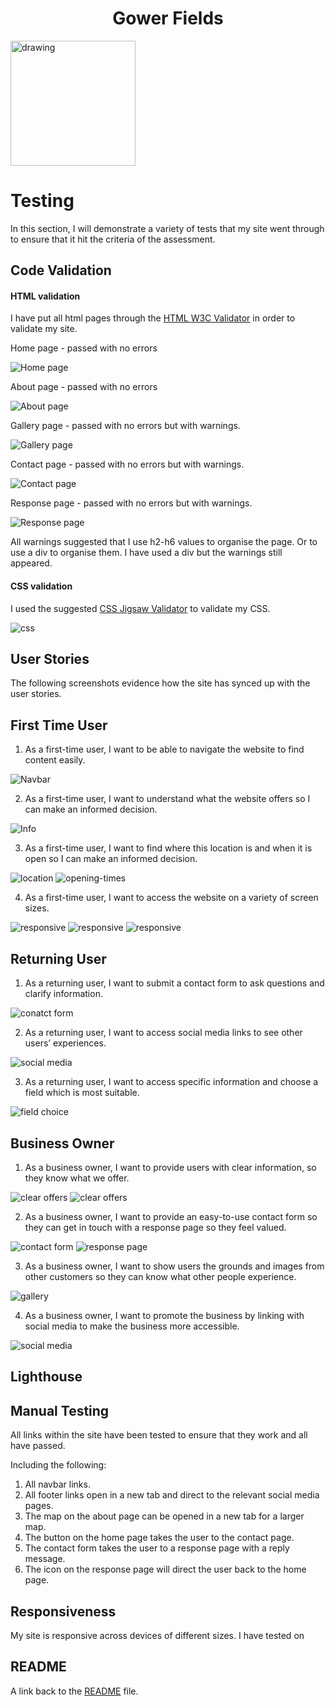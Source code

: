 <h1 align="center"> Gower Fields </h1>

<img src="documentation/gower-fields.png" alt="drawing" width="200"/>

# Testing

In this section, I will demonstrate a variety of tests that my site went through to ensure that it hit the criteria of the assessment.

## Code Validation

#### HTML validation

I have put all html pages through the [HTML W3C Validator](https://validator.w3.org) in order to validate my site.

Home page - passed with no errors

![Home page](documentation/html-validation-1.png)

About page - passed with no errors

![About page](documentation/html-validation-2.png)

Gallery page - passed with no errors but with warnings.

![Gallery page](documentation/html-validation-3.png)

Contact page - passed with no errors but with warnings.

![Contact page](documentation/html-validation-4.png)

Response page - passed with no errors but with warnings.

![Response page](documentation/html-validation-5.png)

All warnings suggested that I use h2-h6 values to organise the page. Or to use a div to organise them. I have used a div but the warnings still appeared.

#### CSS validation

I used the suggested [CSS Jigsaw Validator](https://jigsaw.w3.org/css-validator) to validate my CSS.

![css](documentation/css-validation.png)


## User Stories

The following screenshots evidence how the site has synced up with the user stories.

## First Time User

1. As a first-time user, I want to be able to navigate the website to find content easily.

![Navbar](documentation/navbar.png)

2. As a first-time user, I want to understand what the website offers so I can make an informed decision.

![Info](documentation/user-stories/user-story-2.png)

3. As a first-time user, I want to find where this location is and when it is open so I can make an informed decision.

![location](documentation/user-stories/user-story-3.png)
![opening-times](documentation/user-stories/user-story-3-1.png)

4. As a first-time user, I want to access the website on a variety of screen sizes.

![responsive](documentation/user-stories/user-story-4.png)
![responsive](documentation/user-stories/user-story-4-1.png)
![responsive](documentation/user-stories/user-story-4-2.png)

## Returning User

1. As a returning user, I want to submit a contact form to ask questions and clarify information.

![conatct form](documentation/user-stories/user-story-5.png)

2. As a returning user, I want to access social media links to see other users’ experiences.

![social media](documentation/user-stories/user-story-6.png)

3. As a returning user, I want to access specific information and choose a field which is most suitable.

![field choice](documentation/user-stories/user-story-7.png)

## Business Owner

1. As a business owner, I want to provide users with clear information, so they know what we offer.

![clear offers](documentation/user-stories/user-story-8.png)
![clear offers](documentation/user-stories/user-story-2.png)

2. As a business owner, I want to provide an easy-to-use contact form so they can get in touch with a response page so they feel valued.

![contact form](documentation/user-stories/user-story-9.png)
![response page](documentation/user-stories/user-story-9-1.png)

3. As a business owner, I want to show users the grounds and images from other customers so they can know what other people experience.

![gallery](documentation/user-stories/user-story-10.png)

4. As a business owner, I want to promote the business by linking with social media to make the business more accessible.

![social media](documentation/user-stories/user-story-6.png)

## Lighthouse

## Manual Testing

All links within the site have been tested to ensure that they work and all have passed.

Including the following:

1. All navbar links.
2. All footer links open in a new tab and direct to the relevant social media pages.
3. The map on the about page can be opened in a new tab for a larger map.
4. The button on the home page takes the user to the contact page.
5. The contact form takes the user to a response page with a reply message.
6. The icon on the response page will direct the user back to the home page.

## Responsiveness

My site is responsive across devices of different sizes. I have tested on

## README

A link back to the [README](README.md) file.